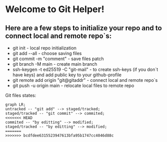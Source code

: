 **Welcome to Git Helper!**
==========================
Here are a few steps to initialize your repo and to connect local and remote repo`s:
------------------------------------------------------------------------------------
* git init - local repo initialization
* git add --all - choose saving files
* git commit -m "comment" - save files patch
* git branch -M main - create main branch
* ssh-keygen -t ed25519 -C "git-mail" - to create ssh-keys (if you don`t have keys) and add public key to your github-profile
* git remote add origin "git@gitaddr" - connect local and remote repo`s
* git push -u origin main - relocate local files to remote repo

Git files states:

```mermaid
graph LR;
untracked -- "git add" --> staged/tracked;
staged/tracked -- "git commit" --> commited;
<<<<<<< HEAD
commited -- "by editting" --> modified;
staged/tracked -- "by editting" --> modified;
=======
>>>>>>> bcdfdee6315523947613bfa95b1747cc4046d88c
```